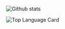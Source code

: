 

<!--
**enchanted-coder/enchanted-coder** is a ✨ _special_ ✨ repository because its `README.md` (this file) appears on your GitHub profile.

Here are some ideas to get you started:

- 🔭 I’m currently working on ...
- 🌱 I’m currently learning ...
- 👯 I’m looking to collaborate on ...
- 🤔 I’m looking for help with ...
- 💬 Ask me about ...
- 📫 How to reach me: ...
- 😄 Pronouns: ...
- ⚡ Fun fact: ...
-->

![Github stats](https://github-readme-stats.vercel.app/api?username=enchanted-coder&theme=codeSTACKr&show_icons=true&count_private=true)


![Top Language Card](https://github-readme-stats.vercel.app/api/top-langs/?username=enchanted-coder&layout=pie&theme=codeSTACKr&show_icons=true&count_private=true)



